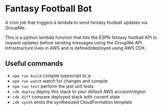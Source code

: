# Fantasy Football Bot

A cron job that triggers a lambda to send fantasy football updates via GroupMe.

This is a python lambda function that hits the ESPN fantasy football API to request updates before sending messages using the GroupMe API. Infrastructure lives in AWS and is defined/deployed using AWS CDK.

## Useful commands

- `npm run build` compile typescript to js
- `npm run watch` watch for changes and compile
- `npm run test` perform the jest unit tests
- `cdk deploy` deploy this stack to your default AWS account/region
- `cdk diff` compare deployed stack with current state
- `cdk synth` emits the synthesized CloudFormation template

